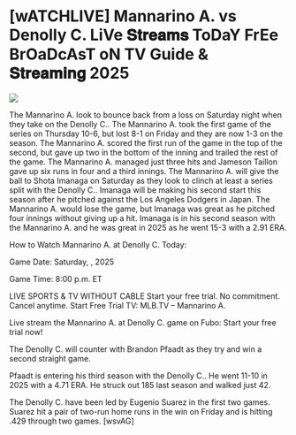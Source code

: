 # [wATCHLIVE] Mannarino A. vs Denolly C. LiVe 𝐒𝐭𝐫𝐞𝐚𝐦𝐬 ToDaY FrEe BrOaDcAsT oN TV Guide & 𝐒𝐭𝐫𝐞𝐚𝐦𝐢𝐧𝐠  2025  
  
  
[![](https://i.imgur.com/qSNzIqt.png)](https://movie.rssnews.media/yRmhvXza.php)  
  
The Mannarino A. look to bounce back from a loss on Saturday night when they take on the Denolly C.. The Mannarino A. took the first game of the series on Thursday 10-6, but lost 8-1 on Friday and they are now 1-3 on the season. The Mannarino A. scored the first run of the game in the top of the second, but gave up two in the bottom of the inning and trailed the rest of the game. The Mannarino A. managed just three hits and Jameson Taillon gave up six runs in four and a third innings. The Mannarino A. will give the ball to Shota Imanaga on Saturday as they look to clinch at least a series split with the Denolly C.. Imanaga will be making his second start this season after he pitched against the Los Angeles Dodgers in Japan. The Mannarino A. would lose the game, but Imanaga was great as he pitched four innings without giving up a hit. Imanaga is in his second season with the Mannarino A. and he was great in 2025 as he went 15-3 with a 2.91 ERA.

How to Watch Mannarino A. at Denolly C. Today:

Game Date: Saturday, , 2025

Game Time: 8:00 p.m. ET

LIVE SPORTS & TV WITHOUT CABLE
Start your free trial. No commitment. Cancel anytime.
Start Free Trial
TV: MLB.TV – Mannarino A.

Live stream the Mannarino A. at Denolly C. game on Fubo: Start your free trial now!

The Denolly C. will counter with Brandon Pfaadt as they try and win a second straight game.

Pfaadt is entering his third season with the Denolly C.. He went 11-10 in 2025 with a 4.71 ERA. He struck out 185 last season and walked just 42.

The Denolly C. have been led by Eugenio Suarez in the first two games. Suarez hit a pair of two-run home runs in the win on Friday and is hitting .429 through two games. [wsvAG]